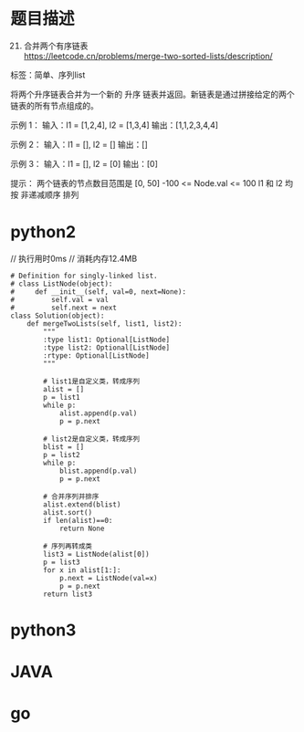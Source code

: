 # 题目描述 

21. 合并两个有序链表  
https://leetcode.cn/problems/merge-two-sorted-lists/description/  

标签：简单、序列list

将两个升序链表合并为一个新的 升序 链表并返回。新链表是通过拼接给定的两个链表的所有节点组成的。 

示例 1：
输入：l1 = [1,2,4], l2 = [1,3,4]
输出：[1,1,2,3,4,4]

示例 2：
输入：l1 = [], l2 = []
输出：[]

示例 3：
输入：l1 = [], l2 = [0]
输出：[0]

提示：
两个链表的节点数目范围是 [0, 50]
-100 <= Node.val <= 100
l1 和 l2 均按 非递减顺序 排列

# python2
// 执行用时0ms
// 消耗内存12.4MB
```
# Definition for singly-linked list.
# class ListNode(object):
#     def __init__(self, val=0, next=None):
#         self.val = val
#         self.next = next
class Solution(object):
    def mergeTwoLists(self, list1, list2):
        """
        :type list1: Optional[ListNode]
        :type list2: Optional[ListNode]
        :rtype: Optional[ListNode]
        """

        # list1是自定义类，转成序列
        alist = []
        p = list1
        while p:
            alist.append(p.val)
            p = p.next
        
        # list2是自定义类，转成序列
        blist = []
        p = list2
        while p:
            blist.append(p.val)
            p = p.next

        # 合并序列并排序
        alist.extend(blist)
        alist.sort()
        if len(alist)==0:
            return None
        
        # 序列再转成类
        list3 = ListNode(alist[0])
        p = list3
        for x in alist[1:]:
            p.next = ListNode(val=x)
            p = p.next
        return list3

```

# python3 

# JAVA

# go
